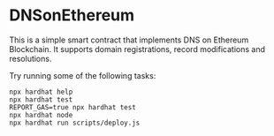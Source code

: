 # DNSonEthereum

This is a simple smart contract that implements DNS on Ethereum Blockchain. It supports domain registrations, record modifications and resolutions.

Try running some of the following tasks:

```shell
npx hardhat help
npx hardhat test
REPORT_GAS=true npx hardhat test
npx hardhat node
npx hardhat run scripts/deploy.js
```
